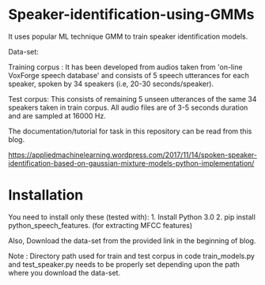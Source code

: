 # Speaker-identification-using-GMMs

It uses popular ML technique GMM to train speaker identification models.

Data-set:

Training corpus : It has been developed from audios taken from 'on-line VoxForge speech database' and consists of 5 speech       utterances for each speaker, spoken by 34 speakers (i.e, 20-30 seconds/speaker).

Test corpus: This consists of remaining 5 unseen utterances of the same 34 speakers taken in train corpus. All audio files are of 3-5 seconds duration and are sampled at 16000 Hz.

The documentation/tutorial for task in this repository can be read from this blog.

https://appliedmachinelearning.wordpress.com/2017/11/14/spoken-speaker-identification-based-on-gaussian-mixture-models-python-implementation/



# Installation

You need to install only these (tested with):
    1. Install Python 3.0
    2. pip install python_speech_features. (for extracting MFCC features)

Also, Download the data-set from the provided link in the beginning of blog.

Note : Directory path used for train and test corpus in code train_models.py and test_speaker.py needs to be properly set depending upon the path where you download the data-set.
